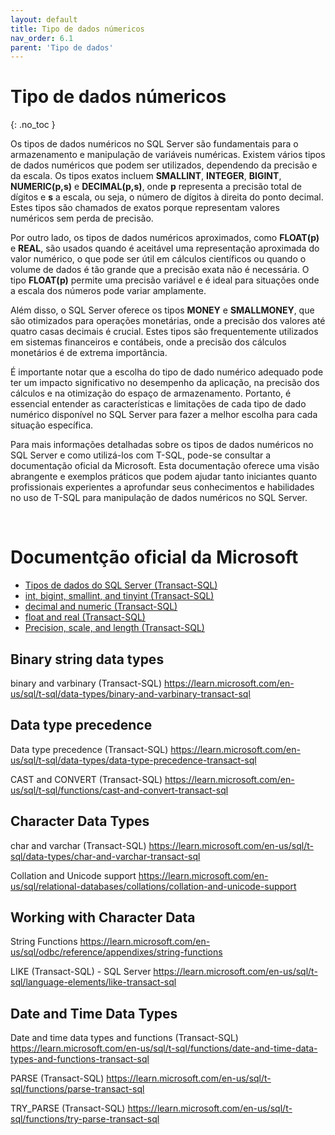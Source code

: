 ```yaml
---
layout: default
title: Tipo de dados númericos
nav_order: 6.1
parent: 'Tipo de dados'
---
```




# Tipo de dados númericos
{: .no_toc }


Os tipos de dados numéricos no SQL Server são fundamentais para o armazenamento e manipulação de variáveis numéricas. Existem vários tipos de dados numéricos que podem ser utilizados, dependendo da precisão e da escala. Os tipos exatos incluem **SMALLINT**, **INTEGER**, **BIGINT**, **NUMERIC(p,s)** e **DECIMAL(p,s)**, onde **p** representa a precisão total de dígitos e **s** a escala, ou seja, o número de dígitos à direita do ponto decimal. Estes tipos são chamados de exatos porque representam valores numéricos sem perda de precisão.

Por outro lado, os tipos de dados numéricos aproximados, como **FLOAT(p)** e **REAL**, são usados quando é aceitável uma representação aproximada do valor numérico, o que pode ser útil em cálculos científicos ou quando o volume de dados é tão grande que a precisão exata não é necessária. O tipo **FLOAT(p)** permite uma precisão variável e é ideal para situações onde a escala dos números pode variar amplamente.

Além disso, o SQL Server oferece os tipos **MONEY** e **SMALLMONEY**, que são otimizados para operações monetárias, onde a precisão dos valores até quatro casas decimais é crucial. Estes tipos são frequentemente utilizados em sistemas financeiros e contábeis, onde a precisão dos cálculos monetários é de extrema importância.

É importante notar que a escolha do tipo de dado numérico adequado pode ter um impacto significativo no desempenho da aplicação, na precisão dos cálculos e na otimização do espaço de armazenamento. Portanto, é essencial entender as características e limitações de cada tipo de dado numérico disponível no SQL Server para fazer a melhor escolha para cada situação específica.

Para mais informações detalhadas sobre os tipos de dados numéricos no SQL Server e como utilizá-los com T-SQL, pode-se consultar a documentação oficial da Microsoft. Esta documentação oferece uma visão abrangente e exemplos práticos que podem ajudar tanto iniciantes quanto profissionais experientes a aprofundar seus conhecimentos e habilidades no uso de T-SQL para manipulação de dados numéricos no SQL Server.


<br>

# Documentção oficial da Microsoft

- [Tipos de dados do SQL Server (Transact-SQL)](https://learn.microsoft.com/en-us/sql/t-sql/data-types/data-types-transact-sql)
- [int, bigint, smallint, and tinyint (Transact-SQL)](https://learn.microsoft.com/en-us/sql/t-sql/data-types/int-bigint-smallint-and-tinyint-transact-sql)
- [decimal and numeric (Transact-SQL)](https://learn.microsoft.com/en-us/sql/t-sql/data-types/decimal-and-numeric-transact-sql)
- [float and real (Transact-SQL)](https://learn.microsoft.com/en-us/sql/t-sql/data-types/float-and-real-transact-sql)
- [Precision, scale, and length (Transact-SQL)](https://learn.microsoft.com/en-us/sql/t-sql/data-types/precision-scale-and-length-transact-sql)



Binary string data types
------------------------

binary and varbinary (Transact-SQL) 
https://learn.microsoft.com/en-us/sql/t-sql/data-types/binary-and-varbinary-transact-sql



Data type precedence 
--------------------

Data type precedence (Transact-SQL)
https://learn.microsoft.com/en-us/sql/t-sql/data-types/data-type-precedence-transact-sql

CAST and CONVERT (Transact-SQL) https://learn.microsoft.com/en-us/sql/t-sql/functions/cast-and-convert-transact-sql



Character Data Types
--------------------

char and varchar (Transact-SQL)
https://learn.microsoft.com/en-us/sql/t-sql/data-types/char-and-varchar-transact-sql

Collation and Unicode support
https://learn.microsoft.com/en-us/sql/relational-databases/collations/collation-and-unicode-support


Working with Character Data
---------------------------

String Functions
https://learn.microsoft.com/en-us/sql/odbc/reference/appendixes/string-functions

LIKE (Transact-SQL) - SQL Server
https://learn.microsoft.com/en-us/sql/t-sql/language-elements/like-transact-sql



Date and Time Data Types
------------------------

Date and time data types and functions (Transact-SQL)
https://learn.microsoft.com/en-us/sql/t-sql/functions/date-and-time-data-types-and-functions-transact-sql

PARSE (Transact-SQL)
https://learn.microsoft.com/en-us/sql/t-sql/functions/parse-transact-sql

TRY_PARSE (Transact-SQL)
https://learn.microsoft.com/en-us/sql/t-sql/functions/try-parse-transact-sql
